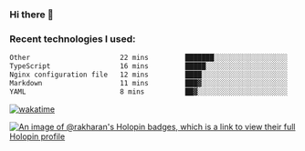 ### Hi there 👋

### Recent technologies I used:
<!--START_SECTION:waka-->

```txt
Other                      22 mins         ███████░░░░░░░░░░░░░░░░░░   27.98 %
TypeScript                 16 mins         █████░░░░░░░░░░░░░░░░░░░░   20.53 %
Nginx configuration file   12 mins         ████░░░░░░░░░░░░░░░░░░░░░   15.91 %
Markdown                   11 mins         ███▓░░░░░░░░░░░░░░░░░░░░░   14.62 %
YAML                       8 mins          ██▓░░░░░░░░░░░░░░░░░░░░░░   10.08 %
```

<!--END_SECTION:waka-->
[![wakatime](https://wakatime.com/badge/user/fe50d444-0cee-4d14-a0b3-b9e8509eb4d0.svg)](https://wakatime.com/@fe50d444-0cee-4d14-a0b3-b9e8509eb4d0)

[![An image of @rakharan's Holopin badges, which is a link to view their full Holopin profile](https://holopin.me/rakharan)](https://holopin.io/@rakharan)
